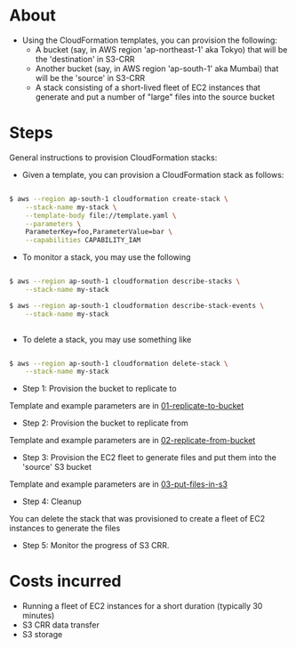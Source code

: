 About
====

- Using the CloudFormation templates, you can provision the following:
  - A bucket (say, in AWS region 'ap-northeast-1' aka Tokyo) that will be the 'destination' in S3-CRR
  - Another bucket (say, in AWS region 'ap-south-1' aka Mumbai) that will be the 'source' in S3-CRR
  - A stack consisting of a short-lived fleet of EC2 instances that generate and put a number of "large" files into the source bucket
  
Steps
====

General instructions to provision CloudFormation stacks:

- Given a template, you can provision a CloudFormation stack as follows:

```bash

$ aws --region ap-south-1 cloudformation create-stack \
    --stack-name my-stack \
    --template-body file://template.yaml \
    --parameters \
    ParameterKey=foo,ParameterValue=bar \
    --capabilities CAPABILITY_IAM

```

- To monitor a stack, you may use the following

```bash

$ aws --region ap-south-1 cloudformation describe-stacks \
    --stack-name my-stack

$ aws --region ap-south-1 cloudformation describe-stack-events \
    --stack-name my-stack
    
```

- To delete a stack, you may use something like

```bash

$ aws --region ap-south-1 cloudformation delete-stack \
    --stack-name my-stack

```


- Step 1: Provision the bucket to replicate to

Template and example parameters are in [01-replicate-to-bucket](stacks/01-replicate-to-bucket)

- Step 2: Provision the bucket to replicate from

Template and example parameters are in [02-replicate-from-bucket](stacks/02-replicate-from-bucket)

- Step 3: Provision the EC2 fleet to generate files and put them into the 'source' S3 bucket

Template and example parameters are in [03-put-files-in-s3](stacks/03-put-files-in-s3)

- Step 4: Cleanup

You can delete the stack that was provisioned to create a fleet of EC2 instances to generate the files

- Step 5: Monitor the progress of S3 CRR.


Costs incurred
====

- Running a fleet of EC2 instances for a short duration (typically 30 minutes)
- S3 CRR data transfer
- S3 storage
